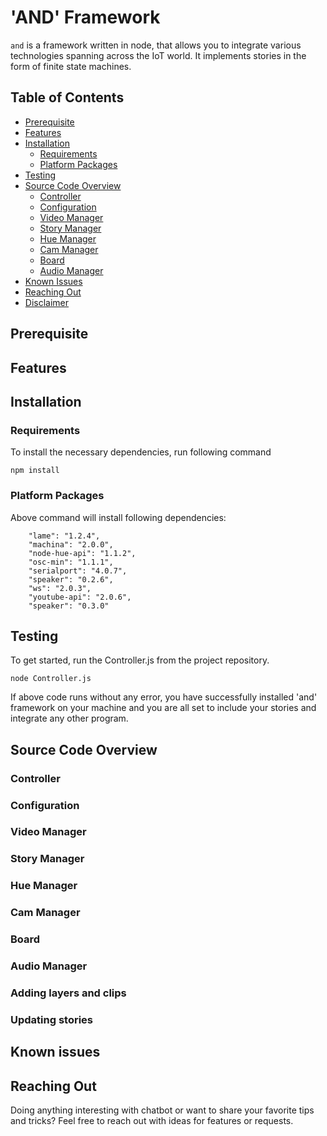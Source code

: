 # 'AND' Framework
`and` is a framework written in node, that allows you to integrate various technologies spanning across the IoT world. It implements stories in the form of finite state machines. 

## Table of Contents
- [Prerequisite](#prerequisite)
- [Features](#features)
- [Installation](#installation)
  - [Requirements](#requirements)
  - [Platform Packages](#platform-packages)
- [Testing](#testing)
- [Source Code Overview](#source-code-overview)
  - [Controller](#Controller)
  - [Configuration](#configuration)
  - [Video Manager](#video-manager)
  - [Story Manager](#story-manager)
  - [Hue Manager](#hue-manager)
  - [Cam Manager](#cam-manager)
  - [Board](#board)
  - [Audio Manager](#audio-manager)
- [Known Issues](#known-issues)
- [Reaching Out](#reaching-out)
- [Disclaimer](#disclaimer)

## Prerequisite 

## Features 

## Installation

### Requirements
To install the necessary dependencies, run following command

```nodejs
npm install
```
### Platform Packages
Above command will install following dependencies:
```shell
    "lame": "1.2.4",
    "machina": "2.0.0",
    "node-hue-api": "1.1.2",
    "osc-min": "1.1.1",
    "serialport": "4.0.7",
    "speaker": "0.2.6",
    "ws": "2.0.3",
    "youtube-api": "2.0.6",
    "speaker": "0.3.0"
```

## Testing

To get started, run the Controller.js from the project repository.

```nodejs
node Controller.js
```

If above code runs without any error, you have successfully installed 'and' framework on your machine and you are all set to include your stories and integrate any other program.

## Source Code Overview

### Controller
### Configuration
### Video Manager
### Story Manager
### Hue Manager
### Cam Manager
### Board
### Audio Manager

### Adding layers and clips


### Updating stories

## Known issues

## Reaching Out

Doing anything interesting with chatbot or want to share your favorite tips and tricks? 
Feel free to reach out with ideas for features or requests.
